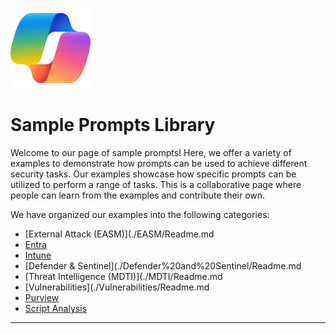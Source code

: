 ![Copilot for Security Overview](https://github.com/Azure/Copilot-For-Security/blob/main/Images/ic_fluent_copilot_64_64%402x.png)
# Sample Prompts Library 

Welcome to our page of sample prompts! Here, we offer a variety of examples to demonstrate how prompts can be used to achieve different security tasks. Our examples showcase how specific prompts can be utilized to perform a range of tasks. This is a collaborative page where people can learn from the examples and contribute their own.


We have organized our examples into the following categories:



  - [External Attack (EASM)](./EASM/Readme.md
  - [Entra](./Entra/Readme.md)
  - [Intune](./Intune/Readme.md)
  - [Defender \& Sentinel](./Defender%20and%20Sentinel/Readme.md
  - [Threat Intelligence (MDTI)](./MDTI/Readme.md
  - [Vulnerabilities](./Vulnerabilities/Readme.md
  - [Purview](./Purview/Readme.md)
  - [Script Analysis](./Scripts/)



***
